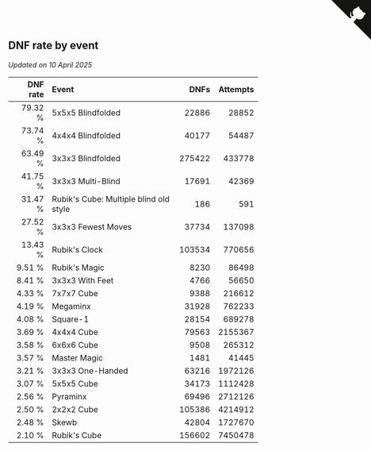 ## DNF rate by event

*Updated on 10 April 2025*

| DNF rate | Event | DNFs | Attempts |
| ---: | :--- | ---: | ---: |
| 79.32 % | 5x5x5 Blindfolded | 22886 | 28852 |
| 73.74 % | 4x4x4 Blindfolded | 40177 | 54487 |
| 63.49 % | 3x3x3 Blindfolded | 275422 | 433778 |
| 41.75 % | 3x3x3 Multi-Blind | 17691 | 42369 |
| 31.47 % | Rubik's Cube: Multiple blind old style | 186 | 591 |
| 27.52 % | 3x3x3 Fewest Moves | 37734 | 137098 |
| 13.43 % | Rubik's Clock | 103534 | 770656 |
| 9.51 % | Rubik's Magic | 8230 | 86498 |
| 8.41 % | 3x3x3 With Feet | 4766 | 56650 |
| 4.33 % | 7x7x7 Cube | 9388 | 216612 |
| 4.19 % | Megaminx | 31928 | 762233 |
| 4.08 % | Square-1 | 28154 | 689278 |
| 3.69 % | 4x4x4 Cube | 79563 | 2155367 |
| 3.58 % | 6x6x6 Cube | 9508 | 265312 |
| 3.57 % | Master Magic | 1481 | 41445 |
| 3.21 % | 3x3x3 One-Handed | 63216 | 1972126 |
| 3.07 % | 5x5x5 Cube | 34173 | 1112428 |
| 2.56 % | Pyraminx | 69496 | 2712126 |
| 2.50 % | 2x2x2 Cube | 105386 | 4214912 |
| 2.48 % | Skewb | 42804 | 1727670 |
| 2.10 % | Rubik's Cube | 156602 | 7450478 |


<a href="https://github.com/jonatanklosko/wca_statistics" class="github-corner" aria-label="View source on Github"><svg width="80" height="80" viewBox="0 0 250 250" style="fill:#151513; color:#fff; position: absolute; top: 0; border: 0; right: 0;" aria-hidden="true"><path d="M0,0 L115,115 L130,115 L142,142 L250,250 L250,0 Z"></path><path d="M128.3,109.0 C113.8,99.7 119.0,89.6 119.0,89.6 C122.0,82.7 120.5,78.6 120.5,78.6 C119.2,72.0 123.4,76.3 123.4,76.3 C127.3,80.9 125.5,87.3 125.5,87.3 C122.9,97.6 130.6,101.9 134.4,103.2" fill="currentColor" style="transform-origin: 130px 106px;" class="octo-arm"></path><path d="M115.0,115.0 C114.9,115.1 118.7,116.5 119.8,115.4 L133.7,101.6 C136.9,99.2 139.9,98.4 142.2,98.6 C133.8,88.0 127.5,74.4 143.8,58.0 C148.5,53.4 154.0,51.2 159.7,51.0 C160.3,49.4 163.2,43.6 171.4,40.1 C171.4,40.1 176.1,42.5 178.8,56.2 C183.1,58.6 187.2,61.8 190.9,65.4 C194.5,69.0 197.7,73.2 200.1,77.6 C213.8,80.2 216.3,84.9 216.3,84.9 C212.7,93.1 206.9,96.0 205.4,96.6 C205.1,102.4 203.0,107.8 198.3,112.5 C181.9,128.9 168.3,122.5 157.7,114.1 C157.9,116.9 156.7,120.9 152.7,124.9 L141.0,136.5 C139.8,137.7 141.6,141.9 141.8,141.8 Z" fill="currentColor" class="octo-body"></path></svg></a><style>.github-corner:hover .octo-arm{animation:octocat-wave 560ms ease-in-out}@keyframes octocat-wave{0%,100%{transform:rotate(0)}20%,60%{transform:rotate(-25deg)}40%,80%{transform:rotate(10deg)}}@media (max-width:500px){.github-corner:hover .octo-arm{animation:none}.github-corner .octo-arm{animation:octocat-wave 560ms ease-in-out}}</style>
